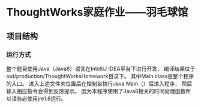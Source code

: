 # ThoughtWorks家庭作业——羽毛球馆
## 项目结构
### 运行方式
整个题目使用Java（Java8）语言在IntelliJ IDEA平台下进行开发，
编译结果位于out/production/ThoughtWorksHomework目录下。
其中Main.class是整个程序的入口。
进入上述文件夹位置后在控制台执行Java Main（）后进入程序，
然后输入相应指令会得到反馈提示。
因为本程序使用了Java8相关的时间处理函数所以请务必使用jre1.8运行。

